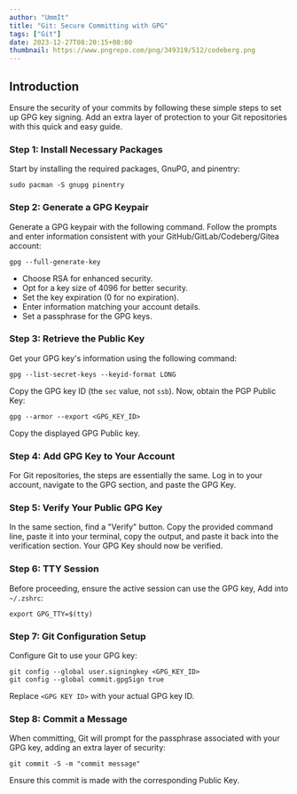 ```yaml
---
author: "UmmIt"
title: "Git: Secure Committing with GPG"
tags: ["Git"]
date: 2023-12-27T08:20:15+08:00
thumbnail: https://www.pngrepo.com/png/349319/512/codeberg.png
---
```


## Introduction

Ensure the security of your commits by following these simple steps to set up GPG key signing. Add an extra layer of protection to your Git repositories with this quick and easy guide.

### Step 1: Install Necessary Packages

Start by installing the required packages, GnuPG, and pinentry:

```shell
sudo pacman -S gnupg pinentry
```

### Step 2: Generate a GPG Keypair

Generate a GPG keypair with the following command. Follow the prompts and enter information consistent with your GitHub/GitLab/Codeberg/Gitea account:

```shell
gpg --full-generate-key
```

- Choose RSA for enhanced security.
- Opt for a key size of 4096 for better security.
- Set the key expiration (0 for no expiration).
- Enter information matching your account details.
- Set a passphrase for the GPG keys.

### Step 3: Retrieve the Public Key

Get your GPG key's information using the following command:

```shell
gpg --list-secret-keys --keyid-format LONG
```

Copy the GPG key ID (the `sec` value, not `ssb`). Now, obtain the PGP Public Key:

```shell
gpg --armor --export <GPG_KEY_ID>
```

Copy the displayed GPG Public key.

### Step 4: Add GPG Key to Your Account

For Git repositories, the steps are essentially the same. Log in to your account, navigate to the GPG section, and paste the GPG Key.

### Step 5: Verify Your Public GPG Key

In the same section, find a "Verify" button. Copy the provided command line, paste it into your terminal, copy the output, and paste it back into the verification section. Your GPG Key should now be verified.

### Step 6: TTY Session

Before proceeding, ensure the active session can use the GPG key, Add into `~/.zshrc`:

```shell
export GPG_TTY=$(tty)
```

### Step 7: Git Configuration Setup

Configure Git to use your GPG key:

```shell
git config --global user.signingkey <GPG_KEY_ID>
git config --global commit.gpgSign true
```

Replace `<GPG KEY ID>` with your actual GPG key ID.

### Step 8: Commit a Message

When committing, Git will prompt for the passphrase associated with your GPG key, adding an extra layer of security:

```shell
git commit -S -m "commit message"
```

Ensure this commit is made with the corresponding Public Key.
